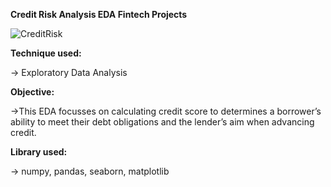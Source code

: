 **Credit Risk Analysis EDA Fintech Projects**

![CreditRisk](https://github.com/user-attachments/assets/c0b7a832-7685-4dbb-bf20-27f80b2744da)


  
**Technique used:**

  -> Exploratory Data Analysis

**Objective:**

  ->This EDA focusses on calculating credit score to determines a borrower’s ability to meet their debt obligations and the lender’s aim when advancing credit.

**Library used:**

  -> numpy, pandas, seaborn, matplotlib


